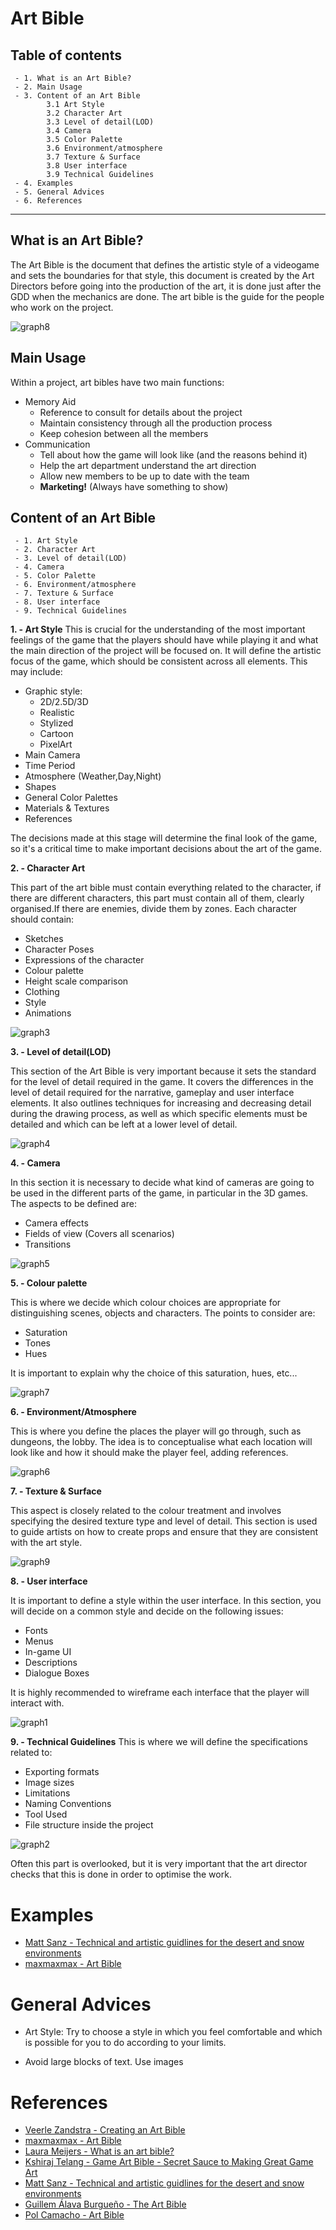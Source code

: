 # Art Bible

## Table of contents

     - 1. What is an Art Bible?
     - 2. Main Usage
     - 3. Content of an Art Bible
            3.1 Art Style
            3.2 Character Art
            3.3 Level of detail(LOD)
            3.4 Camera
            3.5 Color Palette
            3.6 Environment/atmosphere
            3.7 Texture & Surface
            3.8 User interface
            3.9 Technical Guidelines
     - 4. Examples
     - 5. General Advices
     - 6. References

****
## What is an Art Bible?

The Art Bible is the document that defines the artistic style of a videogame and sets the boundaries for that style, this document is created by the Art Directors before going into the production of the art, it is done just after the GDD when the mechanics are done. The art bible is the guide for the people who work on the project.

![graph8](https://github.com/seregero00/Art_Bible/blob/main/docs/images/graph8.png?raw=true)

## Main Usage

Within a project, art bibles have two main functions:
- Memory Aid
  - Reference to consult for details about the project
  - Maintain consistency through all the production process
  - Keep cohesion between all the members
- Communication
  - Tell about how the game will look like (and the reasons behind it)
  - Help the art department understand the art direction
  - Allow new members to be up to date with the team
  - **Marketing!** (Always have something to show)

## Content of an Art Bible

     - 1. Art Style
     - 2. Character Art
     - 3. Level of detail(LOD)
     - 4. Camera
     - 5. Color Palette
     - 6. Environment/atmosphere
     - 7. Texture & Surface
     - 8. User interface
     - 9. Technical Guidelines
     
**1. - Art Style**
This is crucial for the understanding of the most important feelings of the game that the players should have while playing it and what the main direction of the project will be focused on. It will define the artistic focus of the game, which should be consistent across all elements. This may include:
- Graphic style:
  - 2D/2.5D/3D
  - Realistic
  - Stylized
  - Cartoon
  - PixelArt
- Main Camera
- Time Period
- Atmosphere (Weather,Day,Night)
- Shapes
- General Color Palettes
- Materials & Textures
- References

The decisions made at this stage will determine the final look of the game, so it's a critical time to make important decisions about the art of the game.

**2. - Character Art**

This part of the art bible must contain everything related to the character, if there are different characters, this part must contain all of them, clearly organised.If there are enemies, divide them by zones. Each character should contain:
- Sketches
- Character Poses
- Expressions of the character
- Colour palette
- Height scale comparison
- Clothing
- Style
- Animations

![graph3](https://github.com/seregero00/Art_Bible/blob/main/docs/images/graph3.jpg?raw=true)

**3. - Level of detail(LOD)**

This section of the Art Bible is very important because it sets the standard for the level of detail required in the game. It covers the differences in the level of detail required for the narrative, gameplay and user interface elements. It also outlines techniques for increasing and decreasing detail during the drawing process, as well as which specific elements must be detailed and which can be left at a lower level of detail.

![graph4](https://github.com/seregero00/Art_Bible/blob/main/docs/images/graph4.png?raw=true)

**4. - Camera**

In this section it is necessary to decide what kind of cameras are going to be used in the different parts of the game, in particular in the 3D games. The aspects to be defined are:
- Camera effects
- Fields of view (Covers all scenarios)
- Transitions

![graph5](https://github.com/seregero00/Art_Bible/blob/main/docs/images/graph5.png?raw=true)

**5. - Colour palette**

This is where we decide which colour choices are appropriate for distinguishing scenes, objects and characters. The points to consider are:
- Saturation
- Tones
- Hues

It is important to explain why the choice of this saturation, hues, etc...

![graph7](https://github.com/seregero00/Art_Bible/blob/main/docs/images/graph7.png?raw=true)

**6. - Environment/Atmosphere**

This is where you define the places the player will go through, such as dungeons, the lobby. The idea is to conceptualise what each location will look like and how it should make the player feel, adding references.

![graph6](https://github.com/seregero00/Art_Bible/blob/main/docs/images/graph6.jpg?raw=true)

**7. - Texture & Surface**

This aspect is closely related to the colour treatment and involves specifying the desired texture type and level of detail. This section is used to guide artists on how to create props and ensure that they are consistent with the art style.

![graph9](https://github.com/seregero00/Art_Bible/blob/main/docs/images/graph9.jpg?raw=true)

**8. - User interface**

It is important to define a style within the user interface. In this section, you will decide on a common style and decide on the following issues:
- Fonts
- Menus
- In-game UI
- Descriptions
- Dialogue Boxes

It is highly recommended to wireframe each interface that the player will interact with.


![graph1](https://github.com/seregero00/Art_Bible/blob/main/docs/images/graph1.png?raw=true)

**9. - Technical Guidelines**
This is where we will define the specifications related to:
- Exporting formats
- Image sizes
- Limitations
- Naming Conventions
- Tool Used
- File structure inside the project

![graph2](https://github.com/seregero00/Art_Bible/blob/main/docs/images/graph2.png?raw=true)

Often this part is overlooked, but it is very important that the art director checks that this is done in order to optimise the work.

# Examples
* [Matt Sanz - Technical and artistic guidlines for the desert and snow environments](https://www.artstation.com/artwork/nAYke)
* [maxmaxmax - Art Bible](https://www.artstation.com/artwork/nYmGZ9)

# General Advices

- Art Style: Try to choose a style in which you feel comfortable and which is possible for you to do according to your limits.

- Avoid large blocks of text. Use images


# References

* [ Veerle Zandstra - Creating an Art Bible](https://discover.therookies.co/2020/07/20/creating-an-art-bible/)
* [maxmaxmax - Art Bible](https://www.artstation.com/artwork/nYmGZ9)
* [Laura Meijers - What is an art bible?](https://www.oleanderstudios.com/what-is-an-art-bible-examples-practical-tips/)
* [Kshiraj Telang - Game Art Bible - Secret Sauce to Making Great Game Art](https://www.slideshare.net/kshiraj/game-art-bible-secret-sauce-to-making-great-game-art)
* [Matt Sanz - Technical and artistic guidlines for the desert and snow environments](https://www.artstation.com/artwork/nAYke)
* [Guillem Álava Burgueño - The Art Bible](https://willytrek19.github.io/ArtBible/)
* [Pol Camacho - Art Bible](https://polcamacho.github.io/Art-Bible/)
